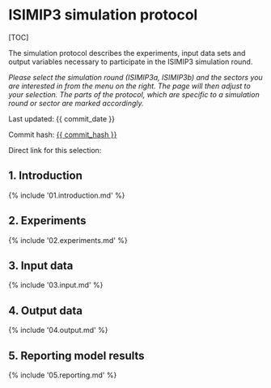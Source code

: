 # ISIMIP3 simulation protocol

<div data-component="config"></div>

[TOC]

<p class="d-print-none">
    The simulation protocol describes the experiments, input data sets and output variables necessary to participate in the ISIMIP3 simulation round.
</p>

<p class="d-print-none">
    <i>
        Please select the simulation round (ISIMIP3a, ISIMIP3b) and the sectors you are interested in from the menu on the right. The page will then adjust to your selection. The parts of the protocol, which are specific to a simulation round or sector are marked accordingly.
    </i>
</p>

<div class="d-none d-print-block mb-3" data-component="title"></div>

Last updated: {{ commit_date }}

Commit hash: <a href="{{ commit_url }}">{{ commit_hash }}</a>

Direct link for this selection: <span data-component="link"></span>

## 1. Introduction

{% include '01.introduction.md' %}

## 2. Experiments

{% include '02.experiments.md' %}

## 3. Input data

{% include '03.input.md' %}

## 4. Output data

{% include '04.output.md' %}

## 5. Reporting model results

{% include '05.reporting.md' %}
